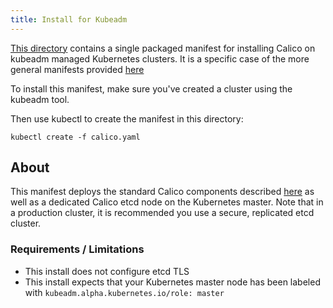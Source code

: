 ```yaml
---
title: Install for Kubeadm
---
```

[This directory](https://github.com/tigera/calico-docs/tree/master/getting-started/kubernetes/installation/hosted/kubeadm) contains a single packaged manifest for installing Calico on kubeadm managed Kubernetes clusters.  It is a specific case of the
more general manifests provided [here](https://github.com/tigera/calico-docs/tree/master/getting-started/kubernetes/installation/hosted)

To install this manifest, make sure you've created a cluster using the kubeadm tool.

Then use kubectl to create the manifest in this directory:

```
kubectl create -f calico.yaml
```

## About

This manifest deploys the standard Calico components described [here]({{site.baseurl}}/getting-started/kubernetes/installation/hosted) as well as a dedicated Calico etcd
node on the Kubernetes master.  Note that in a production cluster, it is recommended you use a secure, replicated etcd cluster.

### Requirements / Limitations

* This install does not configure etcd TLS
* This install expects that your Kubernetes master node has been labeled with `kubeadm.alpha.kubernetes.io/role: master`
